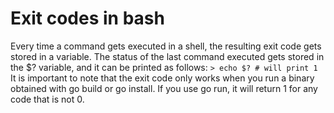 # Exit codes in bash

Every time a command gets executed in a shell, the resulting exit code gets
stored in a variable. The status of the last command executed gets stored in
the $? variable, and it can be printed as follows:
`> echo $? # will print 1`
It is important to note that the exit code only works when you run a binary
obtained with go build or go install. If you use go run, it will return 1 for any
code that is not 0.
